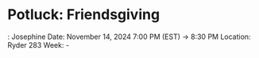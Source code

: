 # Potluck: Friendsgiving

: Josephine
Date: November 14, 2024 7:00 PM (EST) → 8:30 PM
Location: Ryder 283
Week: -